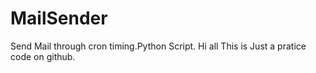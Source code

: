 # MailSender
Send Mail through cron timing.Python Script.
Hi all
This is Just a pratice code on github.